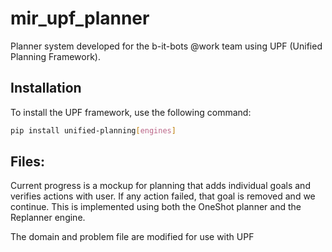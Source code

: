 # mir_upf_planner
Planner system developed for the b-it-bots @work team using UPF (Unified Planning Framework).

## Installation

To install the UPF framework, use the following command:

```bash
pip install unified-planning[engines]
```

## Files: 

Current progress is a mockup for planning that adds individual goals and verifies actions with user. 
If any action failed, that goal is removed and we continue. 
This is implemented using both the OneShot planner and the Replanner engine. 

The domain and problem file are  modified for use with UPF 